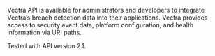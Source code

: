 Vectra API is available for administrators and developers to integrate Vectra’s breach detection data
into their applications. Vectra provides access to security event data, platform
configuration, and health information via URI paths.

Tested with API version 2.1.